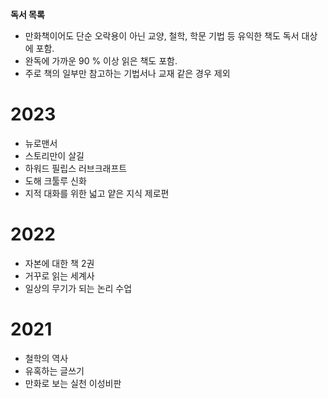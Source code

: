 **독서 목록**   
  
- 만화책이어도 단순 오락용이 아닌 교양, 철학, 학문 기법 등 유익한 책도 독서 대상에 포함.   
- 완독에 가까운 90 % 이상 읽은 책도 포함.
- 주로 책의 일부만 참고하는 기법서나 교재 같은 경우 제외
# 2023
- 뉴로맨서
- 스토리만이 살길
- 하워드 필립스 러브크래프트
- 도해 크툴루 신화
- 지적 대화를 위한 넓고 얕은 지식 제로편
# 2022
- 자본에 대한 책 2권
- 거꾸로 읽는 세계사
- 일상의 무기가 되는 논리 수업
  
# 2021
- 철학의 역사
- 유혹하는 글쓰기
- 만화로 보는 실천 이성비판
